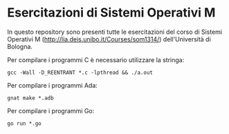Esercitazioni di Sistemi Operativi M
=====================================

In questo repository sono presenti tutte le esercitazioni del corso di Sistemi
Operativi M (http://lia.deis.unibo.it/Courses/som1314/) dell'Università di
Bologna.

Per compilare i programmi C è necessario utilizzare la stringa:
```
gcc -Wall -D_REENTRANT *.c -lpthread && ./a.out
```

Per compilare i programmi Ada:
```
gnat make *.adb
```

Per compilare i programmi Go:
```
go run *.go
```
